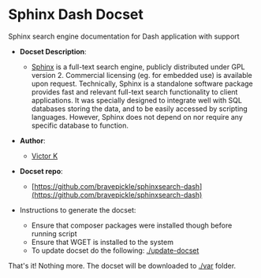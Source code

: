 Sphinx Dash Docset
=======================

Sphinx search engine documentation for Dash application with support

- __Docset Description__:
    - [Sphinx](http://sphinxsearch.com/) is a full-text search engine, publicly distributed under GPL version 2. Commercial licensing (eg. for embedded use) is available upon request.
    Technically, Sphinx is a standalone software package provides fast and relevant full-text search functionality to client applications. It was specially designed to integrate well with SQL databases storing the data, and to be easily accessed by scripting languages. However, Sphinx does not depend on nor require any specific database to function.

- __Author__:
    - [Victor K](https://github.com/bravepickle)

- __Docset repo__:
    - [https://github.com/bravepickle/sphinxsearch-dash](https://github.com/bravepickle/sphinxsearch-dash)

- Instructions to generate the docset:
    - Ensure that composer packages were installed though before running script
    - Ensure that WGET is installed to the system
    - To update docset do the following: [./update-docset](https://github.com/bravepickle/sphinxsearch-dash/blob/master/update-docset)
      
That's it! Nothing more. The docset will be downloaded to [./var](https://github.com/bravepickle/sphinxsearch-dash/blob/master/var) folder. 
    